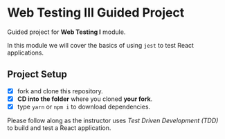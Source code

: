 # Web Testing III Guided Project

Guided project for **Web Testing I** module.

In this module we will cover the basics of using `jest` to test React applications.

## Project Setup

- [x] fork and clone this repository.
- [x] **CD into the folder** where you cloned **your fork**.
- [x] type `yarn` or `npm i` to download dependencies.

Please follow along as the instructor uses _Test Driven Development (TDD)_ to build and test a React application.
